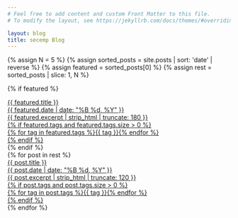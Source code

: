 ```yaml
---
# Feel free to add content and custom Front Matter to this file.
# To modify the layout, see https://jekyllrb.com/docs/themes/#overriding-theme-defaults

layout: blog
title: secemp Blog
---
```


{% assign N = 5 %}
{% assign sorted_posts = site.posts | sort: 'date' | reverse %}
{% assign featured = sorted_posts[0] %}
{% assign rest = sorted_posts | slice: 1, N %}

{% if featured %}
<div class="featured-post">
  <a class="card-link" href="{{ featured.url | relative_url }}" aria-label="Read featured post: {{ featured.title }}">
    <div class="card-title">{{ featured.title }}</div>
    <div class="card-date">{{ featured.date | date: "%B %d, %Y" }}</div>
    <div class="card-excerpt">{{ featured.excerpt | strip_html | truncate: 180 }}</div>
    {% if featured.tags and featured.tags.size > 0 %}
    <div class="card-tags">
      {% for tag in featured.tags %}<span class="card-tag">{{ tag }}</span>{% endfor %}
    </div>
    {% endif %}
  </a>
</div>
{% endif %}

<div class="blog-list">
  {% for post in rest %}
    <div class="blog-card">
      <a class="card-link" href="{{ post.url | relative_url }}">
        <div class="card-content">
          <div class="card-title">{{ post.title }}</div>
          <div class="card-date">{{ post.date | date: "%B %d, %Y" }}</div>
          <div class="card-excerpt">{{ post.excerpt | strip_html | truncate: 120 }}</div>
          {% if post.tags and post.tags.size > 0 %}
          <div class="card-tags">
            {% for tag in post.tags %}<span class="card-tag">{{ tag }}</span>{% endfor %}
          </div>
          {% endif %}
        </div>
      </a>
    </div>
  {% endfor %}
</div>
